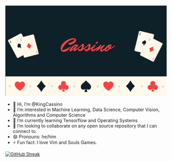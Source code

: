 
![Cassino Banner](Cassino.png)

- 👋 Hi, I’m @KingCassino
- 👀 I’m interested in Machine Learning, Data Science, Computer Vision, Algorithms and Computer Science
- 🌱 I’m currently learning Tensorflow and Operating Systems
- 💞️ I’m looking to collaborate on any open source repository that I can connect to.
- 😄 Pronouns: he/him
- ⚡ Fun fact: I love Vim and Souls Games.

[![GitHub Streak](https://streak-stats.demolab.com?user=KingCassino&theme=github-dark&hide_border=true)](https://git.io/streak-stats)

<!---
KingCassino/KingCassino is a ✨ special ✨ repository because its `README.md` (this file) appears on your GitHub profile.
You can click the Preview link to take a look at your changes.
--->
